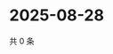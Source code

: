 # 2025-08-28

共 0 条

<!-- BEGIN ZHIHUVIDEO -->
<!-- 最后更新时间 Thu Aug 28 2025 06:10:24 GMT+0800 (China Standard Time) -->

<!-- END ZHIHUVIDEO -->
